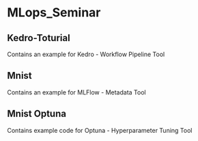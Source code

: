 # MLops_Seminar
## Kedro-Toturial
Contains an example for Kedro - Workflow Pipeline Tool

## Mnist
Contains an example for MLFlow - Metadata Tool

## Mnist Optuna
Contains example code for Optuna - Hyperparameter Tuning Tool



